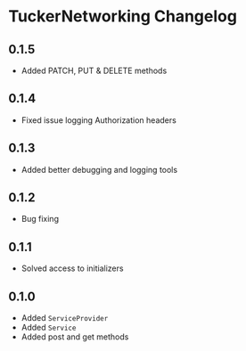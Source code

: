 # TuckerNetworking Changelog

## 0.1.5

- Added PATCH, PUT & DELETE methods

## 0.1.4

- Fixed issue logging Authorization headers

## 0.1.3

- Added better debugging and logging tools

## 0.1.2

- Bug fixing

## 0.1.1

- Solved access to initializers

## 0.1.0

- Added `ServiceProvider`
- Added `Service`
- Added post and get methods
